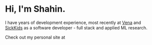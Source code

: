 # Hi, I'm Shahin.

I have years of development experience, most recently at [Vena](https://venasolutions.com) and [SickKids](https://sickkids.ca) as a software developer - full stack and applied ML research.

Check out my personal site at 
